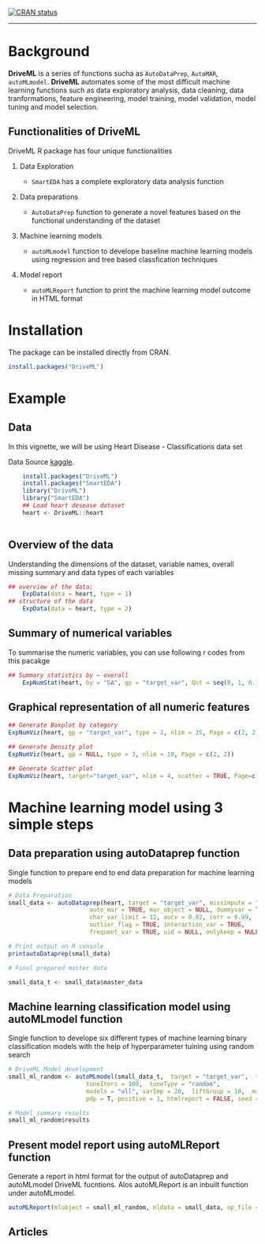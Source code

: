 [![CRAN status](https://www.r-pkg.org/badges/version/DriveML)](https://cran.r-project.org/package=DriveML)

---

# Background

  **DriveML** is a series of functions sucha as `AutoDataPrep`, `AutoMAR`, `autoMLmodel`.  **DriveML** automates some of the most difficult machine learning functions such as data exploratory analysis, data cleaning, data tranformations, feature engineering, model training, model validation, model tuning and model selection. 

## Functionalities of DriveML

DriveML R package has four unique functionalities 

1. Data Exploration
    + `SmartEDA` has a complete exploratory data analysis function

2. Data preparations
    + `AutoDataPrep` function to generate a novel features based on the functional understanding of the dataset
    
3. Machine learning models
    + `autoMLmodel` function to develope baseline machine learning models using regression and tree based classfication techniques

4. Model report
    + `autoMLReport` function to print the machine learning model outcome in HTML format

# Installation

The package can be installed directly from CRAN.

```R
install.packages("DriveML")
```
# Example

## Data
In this vignette, we will be using Heart Disease - Classifications data set

Data Source [kaggle](https://www.kaggle.com/cdabakoglu/heart-disease-classifications-machine-learning).

```R
	install.packages("DriveML")
	install.packages("SmartEDA")
	library("DriveML")
	library("SmartEDA")
	## Load heart desease dataset 
	heart <- DriveML::heart
	
```

## Overview of the data
Understanding the dimensions of the dataset, variable names, overall missing summary and data types of each variables

```R
## overview of the data; 
	ExpData(data = heart, type = 1)
## structure of the data	
	ExpData(data = heart, type = 2)
```

## Summary of numerical variables
To summarise the numeric variables, you can use following r codes from this pacakge

```R
## Summary statistics by – overall
	ExpNumStat(heart, by = "GA", gp = "target_var", Qnt = seq(0, 1, 0.1), MesofShape = 2, Outlier = TRUE, round = 2)
```
## Graphical representation of all numeric features

```R
## Generate Boxplot by category
ExpNumViz(heart, gp = "target_var", type = 2, nlim = 25, Page = c(2, 2))

## Generate Density plot
ExpNumViz(heart, gp = NULL, type = 3, nlim = 10, Page = c(2, 2))

## Generate Scatter plot
ExpNumViz(heart, target="target_var", nlim = 4, scatter = TRUE, Page=c(2, 1))
```

# Machine learning model using 3 simple steps

## Data preparation using autoDataprep function

Single function to prepare end to end data preparation for machine learning models

```R
# Data Preparation
small_data <- autoDataprep(heart, target = "target_var", missimpute = "default",
                       auto_mar = TRUE, mar_object = NULL, dummyvar = TRUE,
                       char_var_limit = 12, aucv = 0.02, corr = 0.99,
                       outlier_flag = TRUE, interaction_var = TRUE,
                       frequent_var = TRUE, uid = NULL, onlykeep = NULL, drop = NULL)

# Print output on R console
printautoDataprep(small_data)

# Final prepared master data

small_data_t <- small_data$master_data
```

## Machine learning classification model using autoMLmodel function

Single function to develope six different types of machine learning binary classification models with the help of hyperparameter tuining using random search

```R
# DriveML Model development
small_ml_random <- autoMLmodel(small_data_t,  target = "target_var",  testSplit = 0.2,
                      tuneIters = 100,  tuneType = "random",
                      models = "all", varImp = 20,  liftGroup = 10,  maxObs = 10000,  uid = NULL,
                      pdp = T, positive = 1, htmlreport = FALSE, seed = 1991)

# Model summary results
small_ml_random$results

```

## Present model report using autoMLReport function

Generate a report in html format for the output of autoDataprep and autoMLmodel DriveML fucntions. Alos autoMLReport is an inbuilt function under autoMLmodel. 

```R
autoMLReport(mlobject = small_ml_random, mldata = small_data, op_file = "driveML_ouput_heart_data.html")

```

## Articles

